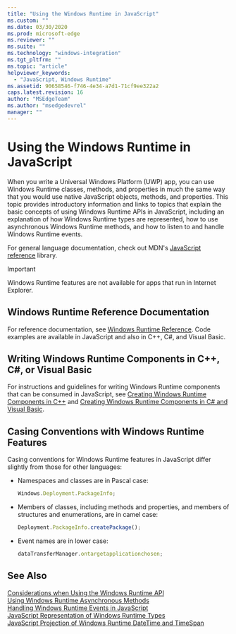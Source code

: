 ```yaml
---
title: "Using the Windows Runtime in JavaScript"
ms.custom: ""
ms.date: 03/30/2020
ms.prod: microsoft-edge
ms.reviewer: ""
ms.suite: ""
ms.technology: "windows-integration"
ms.tgt_pltfrm: ""
ms.topic: "article"
helpviewer_keywords: 
  - "JavaScript, Windows Runtime"
ms.assetid: 90658546-f746-4e34-a7d1-71cf9ee322a2
caps.latest.revision: 16
author: "MSEdgeTeam"
ms.author: "msedgedevrel"
manager: ""
---
```

# Using the Windows Runtime in JavaScript  

When you write a Universal Windows Platform \(UWP\) app, you can use Windows Runtime classes, methods, and properties in much the same way that you would use native JavaScript objects, methods, and properties.  This topic provides introductory information and links to topics that explain the basic concepts of using Windows Runtime APIs in JavaScript, including an explanation of how Windows Runtime types are represented, how to use asynchronous Windows Runtime methods, and how to listen to and handle Windows Runtime events.  

For general language documentation, check out MDN's [JavaScript reference][MDNJavascriptReference] library.  

> [!IMPORTANT]
> Windows Runtime features are not available for apps that run in Internet Explorer.  

## Windows Runtime Reference Documentation  

For reference documentation, see [Windows Runtime Reference][UwpApiIndex].  Code examples are available in JavaScript and also in C++, C#, and Visual Basic.  

## Writing Windows Runtime Components in C++, C#, or Visual Basic  

For instructions and guidelines for writing Windows Runtime components that can be consumed in JavaScript, see [Creating Windows Runtime Components in C++][WindowsUwpWinrtCpp] and [Creating Windows Runtime Components in C# and Visual Basic][WindowsUwpWinrtCsharpVb].  

## Casing Conventions with Windows Runtime Features  

Casing conventions for Windows Runtime features in JavaScript differ slightly from those for other languages:  

*   Namespaces and classes are in Pascal case:  
    
    ```javascript
    Windows.Deployment.PackageInfo;
    ```  
    
*   Members of classes, including methods and properties, and members of structures and enumerations, are in camel case:  
    
    ```javascript
    Deployment.PackageInfo.createPackage();
    ```  
    
*   Event names are in lower case:  
    
    ```javascript
    dataTransferManager.ontargetapplicationchosen;
    ```  

## See Also  

[Considerations when Using the Windows Runtime API][WindowsRuntimeConsiderationsApi]  
[Using Windows Runtime Asynchronous Methods][WindowsRuntimeAsynchronousMethods]   
[Handling Windows Runtime Events in JavaScript][WindowsRuntimeEventsJavascript]   
[JavaScript Representation of Windows Runtime Types][WindowsRuntimeJavascriptTypes]   
[JavaScript Projection of Windows Runtime DateTime and TimeSpan][WindowsRuntimeDatetimeTimespan]  
 
<!-- image links -->  

<!-- links  -->  

[WindowsRuntimeConsiderationsApi]: /microsoft-edge/windows-runtime/considerations-when-using-the-windows-runtime-api "Considerations when Using the Windows Runtime API"  
[WindowsRuntimeEventsJavascript]: /microsoft-edge/windows-runtime/handling-windows-runtime-events-in-javascript "Handling Windows Runtime Events in JavaScript"  
[WindowsRuntimeJavascriptTypes]: /microsoft-edge/windows-runtime/javascript-representation-of-windows-runtime-types "JavaScript Representation of Windows Runtime Types"  
[WindowsRuntimeAsynchronousMethods]: /microsoft-edge/windows-runtime/using-windows-runtime-asynchronous-methods "Using Windows Runtime Asynchronous Methods"  
[WindowsRuntimeDatetimeTimespan]: /microsoft-edge/windows-runtime/windows-runtime-datetime-and-timespan-representations "Windows Runtime DateTime and TimeSpan Representations  "  

[UwpApiIndex]: /uwp/api/index "Windows UWP Namespaces"  
[WindowsUwpWinrtCpp]: /windows/uwp/winrt-components/creating-windows-runtime-components-in-cpp "Windows Runtime components with C++/CX"  
[WindowsUwpWinrtCsharpVb]: /windows/uwp/winrt-components/creating-windows-runtime-components-in-csharp-and-visual-basic "Windows Runtime components with C# and Visual Basic"  

[MDNJavascriptReference]: https://developer.mozilla.org/docs/Web/JavaScript/Reference "JavaScript reference | MDN"  
